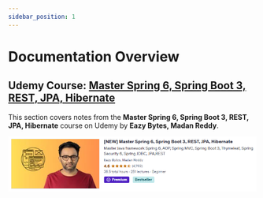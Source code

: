 ```yaml
---
sidebar_position: 1
---
```


# Documentation Overview

## Udemy Course: [Master Spring 6, Spring Boot 3, REST, JPA, Hibernate](https://www.udemy.com/share/1063x2/)
This section covers notes from the **Master Spring 6, Spring Boot 3, REST, JPA, Hibernate** course on Udemy by **Eazy Bytes, Madan Reddy**.

![Spring Framework Course](./img/udemy-course.png)
